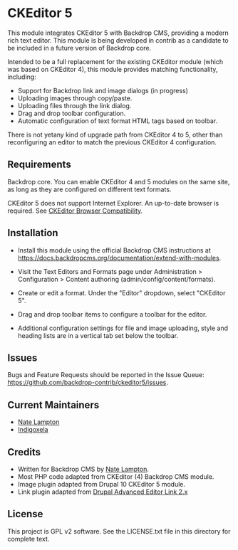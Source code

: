 CKEditor 5
==========
This module integrates CKEditor 5 with Backdrop CMS, providing a modern rich
text editor. This module is being developed in contrib as a candidate to be
included in a future version of Backdrop core.

Intended to be a full replacement for the existing CKEditor module (which was
based on CKEditor 4), this module provides matching functionality, including:

* Support for Backdrop link and image dialogs (in progress)
* Uploading images through copy/paste.
* Uploading files through the link dialog.
* Drag and drop toolbar configuration.
* Automatic configuration of text format HTML tags based on toolbar.

There is not yetany kind of upgrade path from CKEditor 4 to 5, other than
reconfiguring an editor to match the previous CKEditor 4 configuration.

Requirements
------------
Backdrop core. You can enable CKEditor 4 and 5 modules on the same site,
as long as they are configured on different text formats.

CKEditor 5 does not support Internet Explorer. An up-to-date browser is
required. See
[CKEditor Browser Compatibility](https://ckeditor.com/docs/ckeditor5/latest/support/browser-compatibility.html).


Installation
------------
- Install this module using the official Backdrop CMS instructions at
  https://docs.backdropcms.org/documentation/extend-with-modules.

- Visit the Text Editors and Formats page under Administration > Configuration >
  Content authoring (admin/config/content/formats).
- Create or edit a format. Under the "Editor" dropdown, select "CKEditor 5".
- Drag and drop toolbar items to configure a toolbar for the editor.
- Additional configuration settings for file and image uploading, style and
  heading lists are in a vertical tab set below the toolbar.

Issues
------
Bugs and Feature Requests should be reported in the Issue Queue:
https://github.com/backdrop-contrib/ckeditor5/issues.


Current Maintainers
-------------------
- [Nate Lampton](https://github.com/quicksketch)
- [Indigoxela](https://github.com/indigoxela)

Credits
-------
- Written for Backdrop CMS by [Nate Lampton](https://github.com/quicksketch).
- Most PHP code adapted from CKEditor (4) Backdrop CMS module.
- Image plugin adapted from Drupal 10 CKEditor 5 module.
- Link plugin adapted from [Drupal Advanced Editor Link 2.x](https://www.drupal.org/project/editor_advanced_link)


License
-------
This project is GPL v2 software.
See the LICENSE.txt file in this directory for complete text.
